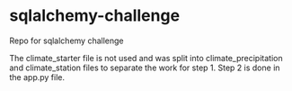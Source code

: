 # sqlalchemy-challenge
Repo for sqlalchemy challenge

The climate_starter file is not used and was split into climate_precipitation and climate_station files to separate the work for step 1.  Step 2 is done in the app.py file.